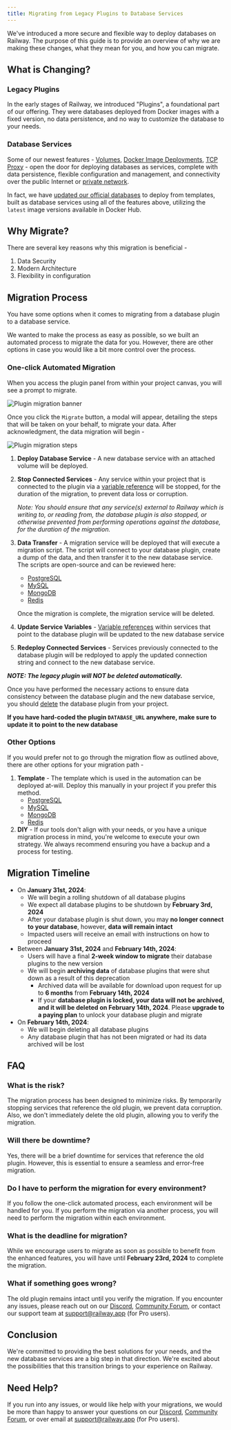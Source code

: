 ```yaml
---
title: Migrating from Legacy Plugins to Database Services
---
```


We've introduced a more secure and flexible way to deploy databases on Railway.  The purpose of this guide is to provide an overview of why we are making these changes, what they mean for you, and how you can migrate.

## What is Changing?
### Legacy Plugins
In the early stages of Railway, we introduced "Plugins", a foundational part of our offering. They were databases deployed from Docker images with a fixed version, no data persistence, and no way to customize the database to your needs.

### Database Services
Some of our newest features - [Volumes](/reference/volumes), [Docker Image Deployments](/develop/services#docker-image), [TCP Proxy](https://docs.railway.app/deploy/exposing-your-app#tcp-proxying) - open the door for deploying databases as services, complete with data persistence, flexible configuration and management, and connectivity over the public Internet or [private network](/reference/private-networking).

In fact, we have [updated our official databases](https://blog.railway.app/p/launch-01-next-gen-databases) to deploy from templates, built as database services using all of the features above, utilizing the `latest` image versions available in Docker Hub.

## Why Migrate?

There are several key reasons why this migration is beneficial -

1. Data Security
2. Modern Architecture
3. Flexibility in configuration

## Migration Process

You have some options when it comes to migrating from a database plugin to a database service.

We wanted to make the process as easy as possible, so we built an automated process to migrate the data for you.  However, there are other options in case you would like a bit more control over the process.

### One-click Automated Migration

When you access the plugin panel from within your project canvas, you will see a prompt to migrate.

<Image src="https://res.cloudinary.com/railway/image/upload/v1698952078/docs/db-migration-guide/migrateBanner_hfgxbh.png"
alt="Plugin migration banner"
layout="fixed"
width={500} height={150} quality={80} />

Once you click the `Migrate` button, a modal will appear, detailing the steps that will be taken on your behalf, to migrate your data.  After acknowledgment, the data migration will begin -

<Image src="https://res.cloudinary.com/railway/image/upload/v1699418913/docs/db-migration-guide/nzln10tlvu00oe2teh3e.png"
alt="Plugin migration steps"
layout="fixed"
width={725} height={613} quality={80} />


1. **Deploy Database Service** - A new database service with an attached volume will be deployed.
2. **Stop Connected Services** - Any service within your project that is connected to the plugin via a [variable reference](/develop/variables#reference-variables) will be stopped, for the duration of the migration, to prevent data loss or corruption.

    *Note: You should ensure that any service(s) external to Railway which is writing to, or reading from, the database plugin is also stopped, or otherwise prevented from performing operations against the database, for the duration of the migration.*

3. **Data Transfer** - A migration service will be deployed that will execute a migration script.  The script will connect to your database plugin, create a dump of the data, and then transfer it to the new database service.  The scripts are open-source and can be reviewed here:
    - [PostgreSQL](https://github.com/railwayapp-templates/postgres-plugin-migration/blob/main/migrate.sh)
    - [MySQL](https://github.com/railwayapp-templates/mysql-plugin-migration/blob/main/migrate.sh)
    - [MongoDB](https://github.com/railwayapp-templates/mongo-plugin-migration/blob/main/migrate.sh)
    - [Redis](https://github.com/railwayapp-templates/redis-plugin-migration/blob/main/migrate.sh)

    Once the migration is complete, the migration service will be deleted.
4. **Update Service Variables** - [Variable references](/develop/variables#reference-variables) within services that point to the database plugin will be updated to the new database service

5. **Redeploy Connected Services** - Services previously connected to the database plugin will be redployed to apply the updated connection string and connect to the new database service.

_**NOTE: The legacy plugin will NOT be deleted automatically.**_

Once you have performed the necessary actions to ensure data consistency between the database plugin and the new database service, you should [delete](/develop/services#deleting-a-service) the database plugin from your project.

**If you have hard-coded the plugin `DATABASE_URL` anywhere, make sure to update it to point to the new database**

### Other Options

If you would prefer not to go through the migration flow as outlined above, there are other options for your migration path -

1. **Template** - The template which is used in the automation can be deployed at-will.  Deploy this manually in your project if you prefer this method.
    - [PostgreSQL](https://railway.app/template/postgres-plugin-migration)
    - [MySQL](https://railway.app/template/mysql-plugin-migration)
    - [MongoDB](https://railway.app/template/mongo-plugin-migration)
    - [Redis](https://railway.app/template/redis-plugin-migration)
2. **DIY** - If our tools don't align with your needs, or you have a unique migration process in mind, you're welcome to execute your own strategy.  We always recommend ensuring you have a backup and a process for testing.

## Migration Timeline

- On **January 31st, 2024**:
  - We will begin a rolling shutdown of all database plugins
  - We expect all database plugins to be shutdown by **February 3rd, 2024**
  - After your database plugin is shut down, you may **no longer connect to your database**, however, **data will remain intact**
  - Impacted users will receive an email with instructions on how to proceed
- Between **January 31st, 2024** and **February 14th, 2024**:
  - Users will have a final **2-week window to migrate** their database plugins to the new version
  - We will begin **archiving data** of database plugins that were shut down as a result of this deprecation
    - Archived data will be available for download upon request for up to **6 months** from **February 14th, 2024**
    - If your **database plugin is locked, your data will not be archived, and it will be deleted on February 14th, 2024**. Please **upgrade to a paying plan** to unlock your database plugin and migrate
- On **February 14th, 2024**:
  - We will begin deleting all database plugins
  - Any database plugin that has not been migrated or had its data archived will be lost

## FAQ

### What is the risk?

The migration process has been designed to minimize risks. By temporarily stopping services that reference the old plugin, we prevent data corruption. Also, we don't immediately delete the old plugin, allowing you to verify the migration.

### Will there be downtime?

Yes, there will be a brief downtime for services that reference the old plugin. However, this is essential to ensure a seamless and error-free migration.

### Do I have to perform the migration for every environment?

If you follow the one-click automated process, each environment will be handled for you.  If you perform the migration via another process, you will need to perform the migration within each environment.

### What is the deadline for migration?

While we encourage users to migrate as soon as possible to benefit from the enhanced features, you will have until **February 23rd, 2024** to complete the migration.

### What if something goes wrong?

The old plugin remains intact until you verify the migration. If you encounter any issues, please reach out on our [Discord](https://discord.com/channels/713503345364697088/1200516735497945239), [Community Forum](https://community.railway.app/db-migration), or contact our support team at [support@railway.app](mailto:support@railway.app) (for Pro users).

## Conclusion

We're committed to providing the best solutions for your needs, and the new database services are a big step in that direction.  We're excited about the possibilities that this transition brings to your experience on Railway.

## Need Help?

If you run into any issues, or would like help with your migrations, we would be more than happy to answer your questions on our [Discord](https://discord.com/channels/713503345364697088/1200516735497945239), [Community Forum](https://community.railway.app/db-migration), or over email at [support@railway.app](mailto:support@railway.app) (for Pro users).
